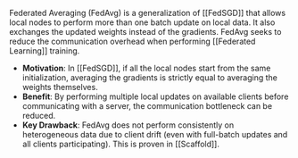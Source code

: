 Federated Averaging (FedAvg) is a generalization of [[FedSGD]] that allows local nodes to perform more than one batch update on local data. It also exchanges the updated weights instead of the gradients. FedAvg seeks to reduce the communication overhead when performing [[Federated Learning]] training. 
- **Motivation**: In [[FedSGD]], if all the local nodes start from the same initialization, averaging the gradients is strictly equal to averaging the weights themselves. 
- **Benefit**: By performing multiple local updates on available clients before communicating with a server, the communication bottleneck can be reduced. 
- **Key Drawback**: FedAvg does not perform consistently on heterogeneous data due to client drift (even with full-batch updates and all clients participating). This is proven in [[Scaffold]]. 